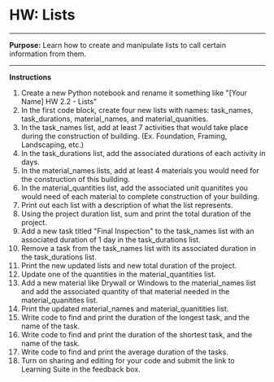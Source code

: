 # **HW: Lists**

---

**Purpose:** Learn how to create and manipulate lists to call certain information from them.

---

**Instructions**

1.  Create a new Python notebook and rename it something like "[Your Name] HW 2.2 - Lists"
2. In the first code block, create four new lists with names: task_names, task_durations, material_names, and material_quanities.
3. In the task_names list, add at least 7 activities that would take place during the construction of building. (Ex. Foundation, Framing, Landscaping, etc.)
4. In the task_durations list, add the associated durations of each activity in days. 
5. In the material_names lists, add at least 4 materials you would need for the construction of this building.
6. In the material_quantities list, add the associated unit quanitites you would need of each material to complete construction of your building.
7. Print out each list with a description of what the list represents.
8. Using the project duration list, sum and print the total duration of the project.
9. Add a new task titled "Final Inspection" to the task_names list with an associated duration of 1 day in the task_durations list.
10. Remove a task from the task_names list with its associated duration in the task_durations list.
11. Print the new updated lists and new total duration of the project.
12. Update one of the quantities in the material_quantities list.
13. Add a new material like Drywall or Windows to the material_names list and add the associated quantity of that material needed in the material_quanitites list.
14. Print the updated material_names and material_quanitities list.
15. Write code to find and print the duration of the longest task, and the name of the task.
16. Write code to find and print the duration of the shortest task, and the name of the task.
17. Write code to find and print the average duration of the tasks.
18. Turn on sharing and editing for your code and submit the link to Learning Suite in the feedback box.
